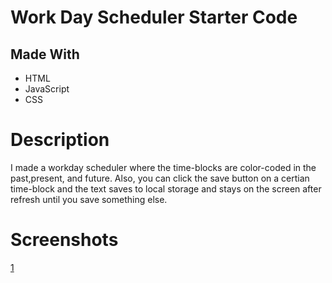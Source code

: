 # Work Day Scheduler Starter Code

## Made With
  * HTML
  * JavaScript
  * CSS

# Description
I made a workday scheduler where the time-blocks are color-coded in the past,present, and future. Also, you can click the save button on a certian time-block and the text saves to local storage and stays on the screen after refresh until you save something else.

# Screenshots

[1](/Develop/work1.png)
